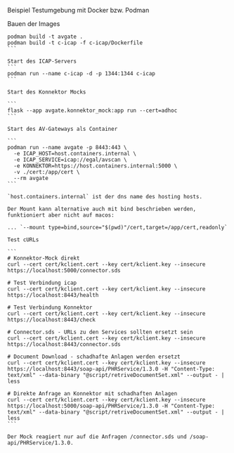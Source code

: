

Beispiel Testumgebung mit Docker bzw. Podman


Bauen der Images
````
podman build -t avgate .
podman build -t c-icap -f c-icap/Dockerfile
```

Start des ICAP-Servers
```
podman run --name c-icap -d -p 1344:1344 c-icap
```

Start des Konnektor Mocks

```
flask --app avgate.konnektor_mock:app run --cert=adhoc
```

Start des AV-Gateways als Container

```
podman run --name avgate -p 8443:443 \
  -e ICAP_HOST=host.containers.internal \
  -e ICAP_SERVICE=icap://egal/avscan \
  -e KONNEKTOR=https://host.containers.internal:5000 \
  -v ./cert:/app/cert \
  --rm avgate
```

`host.containers.internal` ist der dns name des hosting hosts.

Der Mount kann alternative auch mit bind beschrieben werden, funktioniert aber nicht auf macos:

... `--mount type=bind,source="$(pwd)"/cert,target=/app/cert,readonly`

Test cURLs

```
# Konnektor-Mock direkt
curl --cert cert/kclient.cert --key cert/kclient.key --insecure https://localhost:5000/connector.sds

# Test Verbindung icap
curl --cert cert/kclient.cert --key cert/kclient.key --insecure https://localhost:8443/health

# Test Verbindung Konnektor
curl --cert cert/kclient.cert --key cert/kclient.key --insecure https://localhost:8443/check

# Connector.sds - URLs zu den Services sollten ersetzt sein
curl --cert cert/kclient.cert --key cert/kclient.key --insecure https://localhost:8443/connector.sds

# Document Download - schadhafte Anlagen werden ersetzt
curl --cert cert/kclient.cert --key cert/kclient.key --insecure https://localhost:8443/soap-api/PHRService/1.3.0 -H "Content-Type: text/xml" --data-binary "@script/retriveDocumentSet.xml" --output - | less

# Direkte Anfrage an Konnektor mit schadhaften Anlagen
curl --cert cert/kclient.cert --key cert/kclient.key --insecure https://localhost:5000/soap-api/PHRService/1.3.0 -H "Content-Type: text/xml" --data-binary "@script/retriveDocumentSet.xml" --output - | less
```

Der Mock reagiert nur auf die Anfragen /connector.sds und /soap-api/PHRService/1.3.0.